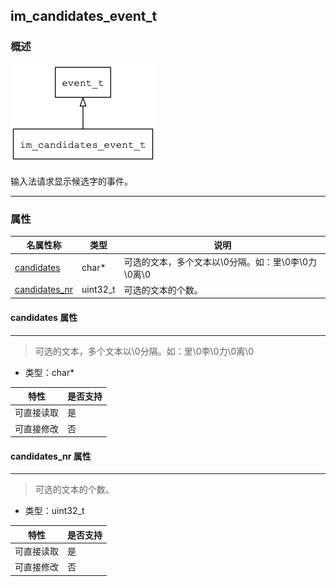 ## im\_candidates\_event\_t
### 概述
![image](images/im_candidates_event_t_0.png)

 输入法请求显示候选字的事件。


----------------------------------
### 属性
<p id="im_candidates_event_t_properties">

| 名属性称 | 类型 | 说明 | 
| -------- | ----- | ------------ | 
| <a href="#im_candidates_event_t_candidates">candidates</a> | char* | 可选的文本，多个文本以\0分隔。如：里\0李\0力\0离\0 |
| <a href="#im_candidates_event_t_candidates_nr">candidates\_nr</a> | uint32\_t | 可选的文本的个数。 |
#### candidates 属性
-----------------------
> <p id="im_candidates_event_t_candidates"> 可选的文本，多个文本以\0分隔。如：里\0李\0力\0离\0



* 类型：char*

| 特性 | 是否支持 |
| -------- | ----- |
| 可直接读取 | 是 |
| 可直接修改 | 否 |
#### candidates\_nr 属性
-----------------------
> <p id="im_candidates_event_t_candidates_nr"> 可选的文本的个数。



* 类型：uint32\_t

| 特性 | 是否支持 |
| -------- | ----- |
| 可直接读取 | 是 |
| 可直接修改 | 否 |
